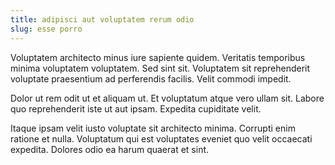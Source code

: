 ```yaml
---
title: adipisci aut voluptatem rerum odio
slug: esse porro
---
```


Voluptatem architecto minus iure sapiente quidem. Veritatis temporibus minima voluptatem voluptatem. Sed sint sit. Voluptatem sit reprehenderit voluptate praesentium ad perferendis facilis. Velit commodi impedit.

Dolor ut rem odit ut et aliquam ut. Et voluptatum atque vero ullam sit. Labore quo reprehenderit iste ut aut ipsam. Expedita cupiditate velit.

Itaque ipsam velit iusto voluptate sit architecto minima. Corrupti enim ratione et nulla. Voluptatum qui est voluptates eveniet quo velit occaecati expedita. Dolores odio ea harum quaerat et sint.
